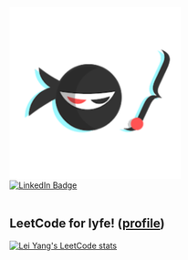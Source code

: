 <div id="header" align="left">
    <img src="/assets/images/icon.png" width="300"/>
    <div id="badges">
        <a href="https://www.linkedin.com/in/raymond-lei/">
            <img src="https://img.shields.io/badge/LinkedIn-blue?style=for-the-badge&logo=linkedin&logoColor=white" alt="LinkedIn Badge"/>
        </a>
    </div>
    <img src="https://komarev.com/ghpvc/?username=raymondlei90s&style=flat-square&color=blue" alt=""/>
</div>

<!-- ### Hi there 👋 -->
<!-- ### :fire: My Stats : -->
<!-- <p align="left"> <a href="https://github.com/ryo-ma/github-profile-trophy"><img src="https://github-profile-trophy.vercel.app/?username=raymondlei90s" alt="raymondlei90s" /></a> </p>
<p><img align="center" src="http://github-readme-streak-stats.herokuapp.com?user=raymondlei90s&theme=dark&background=000000" alt="raymondlei90s" /></p>
<p><img align="center" src="https://github-readme-stats.vercel.app/api?username=raymondlei90s&show_icons=true&locale=en" alt="raymondlei90s" /></p>
<p><img align="center" src="https://github-readme-stats.vercel.app/api/top-langs/?username=raymondlei90s" alt="raymondlei90s" /></p> -->

## LeetCode for lyfe! ([profile](https://leetcode.com/raymondlei90s))
[![Lei Yang's LeetCode stats](https://leetcode-stats-six.vercel.app/api?username=raymondlei90s)](https://github.com/KnlnKS/leetcode-stats)

<!--
**raymondlei90s/raymondlei90s** is a ✨ _special_ ✨ repository because its `README.md` (this file) appears on your GitHub profile.

Here are some ideas to get you started:

- 🔭 I’m currently working on ...
- 🌱 I’m currently learning ...
- 👯 I’m looking to collaborate on ...
- 🤔 I’m looking for help with ...
- 💬 Ask me about ...
- 📫 How to reach me: ...
- 😄 Pronouns: ...
- ⚡ Fun fact: ...
-->
